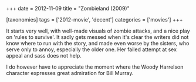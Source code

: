 +++
date = 2012-11-09
title = "Zombieland (2009)"

[taxonomies]
tags = ['2012-movie', 'decent']
categories = ['movies']
+++

It starts very well, with well-made visuals of zombie attacks, and a
nice play on 'rules to survive'. It sadly gets messed when it's clear
the writers did not know where to run with the story, and made even
worse by the sisters, who serve only to annoy, especially the older one.
Her failed attempt at sex appeal and sass does not help.

I do however have to appreciate the moment where the Woody Harrelson
character expresses great admiration for Bill Murray.
